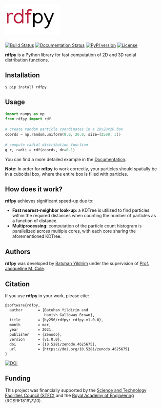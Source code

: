 # <img alt="rdfpy" src="./logo.png" height="100">

[![Build Status](https://travis-ci.org/by256/rdfpy.svg?branch=master)](https://travis-ci.org/by256/rdfpy)
[![Documentation Status](https://readthedocs.org/projects/rdfpy/badge/?version=latest)](https://rdfpy.readthedocs.io/en/latest/?badge=latest)
[![PyPI version](https://badge.fury.io/py/rdfpy.svg)](https://pypi.org/project/rdfpy/)
[![License](http://img.shields.io/:license-mit-blue.svg?style=flat-square)](https://github.com/by256/rdfpy/blob/master/LICENSE)


**rdfpy** is a Python library for fast computation of 2D and 3D radial distribution functions.

## Installation

```shell
$ pip install rdfpy
```

## Usage

```python
import numpy as np
from rdfpy import rdf

# create random particle coordinates in a 20x20x20 box
coords = np.random.uniform(0.0, 20.0, size=(2500, 3))  

# compute radial distribution function
g_r, radii = rdf(coords, dr=0.1)
```

You can find a more detailed example in the [Documentation](https://rdfpy.readthedocs.io/).

**Note:** In order for **rdfpy** to work correctly, your particles should spatially be in a cuboidal box, where the entire box is filled with particles.

## How does it work?

**rdfpy** achieves significant speed-up due to:

- **Fast nearest-neighbor look-up**: a KDTree is utilized to find particles within the required distances when counting the number of particles as a function of distance.
- **Multiprocessing**: computation of the particle count histogram is parallelized across multiple cores, with each core sharing the aforementioned KDTree.

## Authors

**rdfpy** was developed by [Batuhan Yildirim](https://by256.github.io/) under the supervision of [Prof. Jacqueline M. Cole](https://www.phy.cam.ac.uk/directory/colej).

## Citation

If you use **rdfpy** in your work, please cite:

```
@software{rdfpy,
  author       = {Batuhan Yildirim and
                  Hamish Galloway Brown},
  title        = {by256/rdfpy: rdfpy-v1.0.0},
  month        = mar,
  year         = 2021,
  publisher    = {Zenodo},
  version      = {v1.0.0},
  doi          = {10.5281/zenodo.4625675},
  url          = {https://doi.org/10.5281/zenodo.4625675}
}
```

[![DOI](https://zenodo.org/badge/DOI/10.5281/zenodo.4298486.svg)](https://doi.org/10.5281/zenodo.4298486)

## Funding

This project was financially supported by the [Science and Technology Facilities Council (STFC)](https://stfc.ukri.org/) and the [Royal Academy of Engineering](https://www.raeng.org.uk/) (RCSRF1819\7\10).
